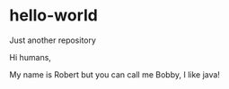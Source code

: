# hello-world
Just another repository

Hi humans,

My name is Robert but you can call me Bobby, I like java!
